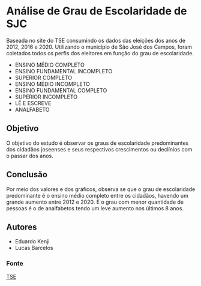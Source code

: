 # Análise de Grau de Escolaridade de SJC

Baseada no site do TSE consumindo os dados das eleições dos anos de 2012, 2016 e 2020. Utilizando o município de São José dos Campos, foram coletados todos os perfis dos eleitores em função do grau de escolaridade.
* ENSINO MÉDIO COMPLETO           
* ENSINO FUNDAMENTAL INCOMPLETO   
* SUPERIOR COMPLETO                
* ENSINO MÉDIO INCOMPLETO          
* ENSINO FUNDAMENTAL COMPLETO      
* SUPERIOR INCOMPLETO              
* LÊ E ESCREVE                      
* ANALFABETO                      


## Objetivo 
O objetivo do estudo é observar os graus de escolaridade predominantes dos cidadãos joseenses e seus respectivos crescimentos ou declínios com o passar dos anos.

## Conclusão
Por meio dos valores e dos gráficos, observa se que o grau de escolaridade predominante é o ensino médio completo entre os cidadãos, havendo um grande aumento entre 2012 e 2020. E o grau com menor quantidade de pessoas é o de analfabetos tendo um leve aumento nos últimos 8 anos. 

## Autores
* Eduardo Kenji  
* Lucas Barcelos

### Fonte
[TSE](https://www.tse.jus.br/hotsites/pesquisas-eleitorais/eleitorado.html)
